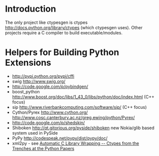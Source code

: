 # Introduction #

The only project like ctypesgen is ctypes http://docs.python.org/library/ctypes (which ctypesgen uses). Other projects require a C compiler to build executable/modules.

# Helpers for Building Python Extensions #

  * http://pypi.python.org/pypi/cffi
  * swig http://www.swig.org/
  * http://code.google.com/p/pybindgen/
  * boost\_python http://www.boost.org/doc/libs/1_43_0/libs/python/doc/index.html (C++ focus)
  * sip http://www.riverbankcomputing.com/software/sip/ (C++ focus)
  * Cython/Pyrex http://www.cython.org/ http://www.cosc.canterbury.ac.nz/greg.ewing/python/Pyrex/
  * http://code.google.com/p/shedskin/
  * Shiboken http://qt.gitorious.org/pyside/shiboken new Nokia/glib based system used in PySide
  * PyPy http://codespeak.net/pypy/dist/pypy/doc/
  * xml2py - see [Automatic C Library Wrapping -- Ctypes from the Trenches at the Python Papers](http://ojs.pythonpapers.org/index.php/tpp/article/view/71)